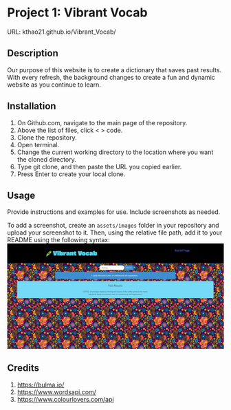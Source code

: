 
# Project 1: Vibrant Vocab

URL: kthao21.github.io/Vibrant_Vocab/

## Description

Our purpose of this website is to create a dictionary that saves past results. With every refresh, the background changes to create a fun and dynamic website as you continue to learn.


## Installation

1. On Github.com, navigate to the main page of the repository.
2. Above the list of files, click < > code.
3. Clone the repository.
4. Open terminal.
5. Change the current working directory to the location where you want the cloned directory.
6. Type git clone, and then paste the URL you copied earlier.
7. Press Enter to create your local clone.

## Usage

Provide instructions and examples for use. Include screenshots as needed.

To add a screenshot, create an `assets/images` folder in your repository and upload your screenshot to it. Then, using the relative file path, add it to your README using the following syntax:
![Alt text](image.png)

## Credits

1. https://bulma.io/
2. https://www.wordsapi.com/
3. https://www.colourlovers.com/api